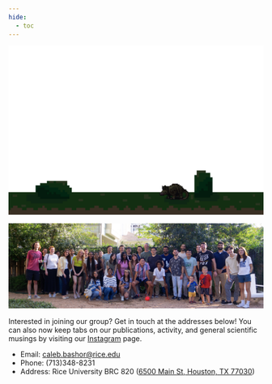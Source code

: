 ```yaml
---
hide:
  - toc
---
```


<link rel="stylesheet" href="../assets/page_contact.css" />

<div class="dilla">
  <img src="../images/background_dilla_darker.png" alt="dilla"/>
</div>

![Bashor Lab Group Photo](./images/group_photo.jpg)

Interested in joining our group? Get in touch at the addresses below! You can also now keep tabs on our publications, activity, and general scientific musings by visiting our [Instagram](https://www.instagram.com/bashor_lab/) page.

- Email: [caleb.bashor@rice.edu](mailto:caleb.bashor@rice.edu)
- Phone: (713)348-8231
- Address: Rice University BRC 820 ([6500 Main St, Houston, TX 77030](https://maps.app.goo.gl/pYs2ZKzcHBGEXALK7))
